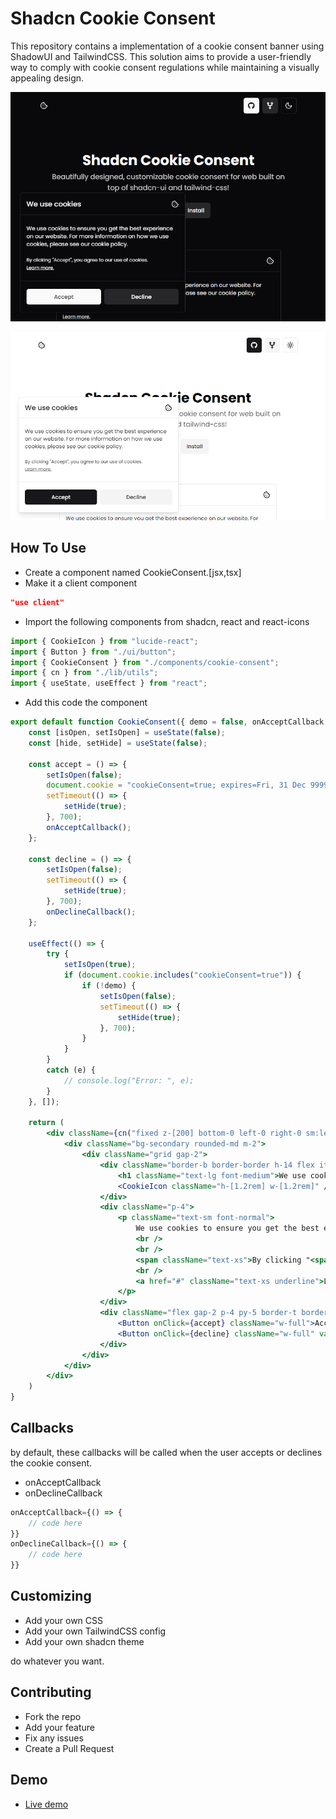 # Shadcn Cookie Consent

This repository contains a implementation of a cookie consent banner using ShadowUI and TailwindCSS. This solution aims to provide a user-friendly way to comply with cookie consent regulations while maintaining a visually appealing design.

![preview](/public/preview.png)

![preview](/public/preview-light.png)

## How To Use

- Create a component named CookieConsent.[jsx,tsx]
- Make it a client component

```json
"use client"
```

- Import the following components from shadcn, react and react-icons

```jsx
import { CookieIcon } from "lucide-react";
import { Button } from "./ui/button";
import { CookieConsent } from "./components/cookie-consent";
import { cn } from "./lib/utils";
import { useState, useEffect } from "react";
```

- Add this code the component

```jsx
export default function CookieConsent({ demo = false, onAcceptCallback = () => { }, onDeclineCallback = () => { } }) {
    const [isOpen, setIsOpen] = useState(false);
    const [hide, setHide] = useState(false);

    const accept = () => {
        setIsOpen(false);
        document.cookie = "cookieConsent=true; expires=Fri, 31 Dec 9999 23:59:59 GMT";
        setTimeout(() => {
            setHide(true);
        }, 700);
        onAcceptCallback();
    };

    const decline = () => {
        setIsOpen(false);
        setTimeout(() => {
            setHide(true);
        }, 700);
        onDeclineCallback();
    };

    useEffect(() => {
        try {
            setIsOpen(true);
            if (document.cookie.includes("cookieConsent=true")) {
                if (!demo) {
                    setIsOpen(false);
                    setTimeout(() => {
                        setHide(true);
                    }, 700);
                }
            }
        }
        catch (e) {
            // console.log("Error: ", e);
        }
    }, []);

    return (
        <div className={cn("fixed z-[200] bottom-0 left-0 right-0 sm:left-4 sm:bottom-4 w-full sm:max-w-md transition-transform duration-700", !isOpen ? "transition-[opacity,transform] translate-y-8 opacity-0" : "transition-[opacity,transform] translate-y-0 opacity-100", hide && "hidden")}>
            <div className="bg-secondary rounded-md m-2">
                <div className="grid gap-2">
                    <div className="border-b border-border h-14 flex items-center justify-between p-4">
                        <h1 className="text-lg font-medium">We use cookies</h1>
                        <CookieIcon className="h-[1.2rem] w-[1.2rem]" />
                    </div>
                    <div className="p-4">
                        <p className="text-sm font-normal">
                            We use cookies to ensure you get the best experience on our website. For more information on how we use cookies, please see our cookie policy.
                            <br />
                            <br />
                            <span className="text-xs">By clicking "<span className="font-medium opacity-80">Accept</span>", you agree to our use of cookies.</span>
                            <br />
                            <a href="#" className="text-xs underline">Learn more.</a>
                        </p>
                    </div>
                    <div className="flex gap-2 p-4 py-5 border-t border-border bg-background/20">
                        <Button onClick={accept} className="w-full">Accept</Button>
                        <Button onClick={decline} className="w-full" variant="secondary">Decline</Button>
                    </div>
                </div>
            </div>
        </div>
    )
}
```

## Callbacks

by default, these callbacks will be called when the user accepts or declines the cookie consent.

- onAcceptCallback
- onDeclineCallback

```jsx
onAcceptCallback={() => {
    // code here
}}
onDeclineCallback={() => { 
    // code here
}}
```

## Customizing

- Add your own CSS
- Add your own TailwindCSS config
- Add your own shadcn theme

do whatever you want.

## Contributing

- Fork the repo
- Add your feature
- Fix any issues
- Create a Pull Request

## Demo

- [Live demo](https://shadcn-cookie-consent.vercel.app)
